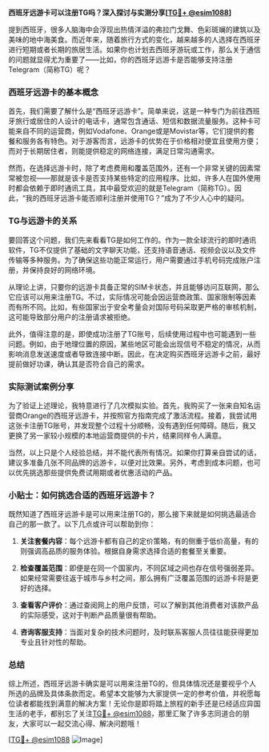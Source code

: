**西班牙远游卡可以注册TG吗？深入探讨与实测分享[[TG💪+ @esim1088](https://t.me/s/esim1088)]**

提到西班牙，很多人脑海中会浮现出热情洋溢的弗拉门戈舞、色彩斑斓的建筑以及美味的地中海美食。而近年来，随着旅行方式的变化，越来越多的人选择在西班牙进行短期或者长期的旅居生活。如果你也计划去西班牙游玩或工作，那么关于通信的问题就显得尤为重要了——比如，你的西班牙远游卡是否能够支持注册Telegram（简称TG）呢？

### 西班牙远游卡的基本概念

首先，我们需要了解什么是“西班牙远游卡”。简单来说，这是一种专门为前往西班牙旅行或居住的人设计的电话卡，通常包含通话、短信和数据流量服务。这种卡可能来自不同的运营商，例如Vodafone、Orange或是Movistar等，它们提供的套餐和服务各有特色。对于游客而言，远游卡的优势在于价格相对便宜且使用方便；而对于长期居住者，则能提供稳定的网络连接，满足日常沟通需求。

然而，在选择远游卡时，除了考虑费用和覆盖范围外，还有一个非常关键的因素常常被忽视——那就是该卡是否支持某些特定的应用程序。比如，许多人在国外使用时都会依赖于即时通讯工具，其中最受欢迎的就是Telegram（简称TG）。因此，“我的西班牙远游卡能否顺利注册并使用TG？”成为了不少人心中的疑问。

### TG与远游卡的关系

要回答这个问题，我们先来看看TG是如何工作的。作为一款全球流行的即时通讯软件，TG不仅提供了基础的文字聊天功能，还支持语音通话、视频会议以及文件传输等多种服务。为了确保这些功能正常运行，用户需要通过手机号码完成账户注册，并保持良好的网络环境。

从理论上讲，只要你的远游卡具备正常的SIM卡状态，并且能够访问互联网，那么它应该可以用来注册TG。不过，实际情况可能会因运营商政策、国家限制等因素而有所不同。比如，有些国家出于安全考量会对国际号码采取更严格的审核机制，这可能导致部分用户的注册请求被拒绝。

此外，值得注意的是，即使成功注册了TG账号，后续使用过程中也可能遇到一些问题。例如，由于地理位置的原因，某些地区可能会出现信号不稳定的情况，从而影响消息发送速度或者导致连接中断。因此，在决定购买西班牙远游卡之前，最好提前做好功课，确认其是否符合自己的需求。

### 实际测试案例分享

为了验证上述理论，我特意进行了几次模拟实验。首先，我购买了一张来自知名运营商Orange的西班牙远游卡，并按照官方指南完成了激活流程。接着，我尝试用这张卡注册TG账号，并发现整个过程十分顺畅，没有遇到任何障碍。随后，我又更换了另一家较小规模的本地运营商提供的卡片，结果同样令人满意。

当然，以上只是个人经验总结，并不能代表所有情况。如果你打算亲自尝试的话，建议多准备几张不同品牌的远游卡，以便对比效果。另外，考虑到成本问题，也可以优先挑选那些提供免费试用期或者优惠活动的产品。

### 小贴士：如何挑选合适的西班牙远游卡？

既然知道了西班牙远游卡是可以用来注册TG的，那么接下来就是如何挑选最适合自己的那一款了。以下几点或许可以帮助到你：

1. **关注套餐内容**：每个远游卡都有自己的定价策略，有的侧重于低价高量，有的则强调高品质的服务体验。根据自身需求选择合适的套餐至关重要。
   
2. **检查覆盖范围**：即便是在同一个国家内，不同区域之间也存在信号强弱差异。如果经常需要往返于城市与乡村之间，那么拥有广泛覆盖范围的远游卡将是更好的选择。

3. **查看客户评价**：通过查阅网上的用户反馈，可以了解到其他消费者对该款产品的实际感受，这对于判断产品质量很有帮助。

4. **咨询客服支持**：当面对复杂的技术问题时，及时联系客服人员往往能获得更加专业且针对性的帮助。

### 总结

综上所述，西班牙远游卡确实是可以用来注册TG的，但具体情况还是要视乎个人所选的品牌及具体条款而定。希望本文能够为大家提供一定的参考价值，并祝愿每位读者都能找到满意的解决方案！无论你是即将踏上旅程的新手还是已经适应异国生活的老手，都别忘了关注[TG💪+ @esim1088](https://t.me/s/esim1088)，那里汇聚了许多志同道合的朋友，大家可以一起交流心得、解决问题哦！

[[TG💪+ @esim1088](https://t.me/s/esim1088) ![Image](https://i.postimg.cc/4NQfJmqS/Snipaste-2025-05-13-00-14-12.png)]